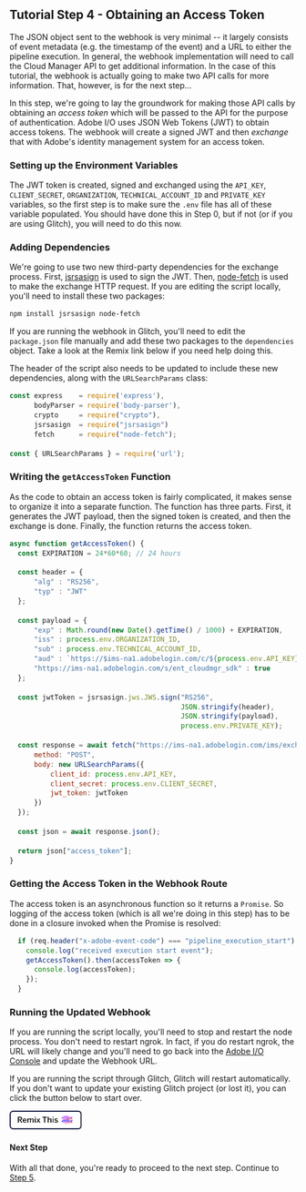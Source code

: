 ## Tutorial Step 4 - Obtaining an Access Token

The JSON object sent to the webhook is very minimal -- it largely consists of event metadata (e.g. the timestamp of the event) and a URL to either the pipeline execution. In general, the webhook implementation will need to call the Cloud Manager API to get additional information. In the case of this tutorial, the webhook is actually going to make two API calls for more information. That, however, is for the next step...

In this step, we're going to lay the groundwork for making those API calls by obtaining an _access token_ which will be passed to the API for the purpose of authentication. Adobe I/O uses JSON Web Tokens (JWT) to obtain access tokens. The webhook will create a signed JWT and then _exchange_ that with Adobe's identity management system for an access token.

### Setting up the Environment Variables

The JWT token is created, signed and exchanged using the `API_KEY`, `CLIENT_SECRET`, `ORGANIZATION`, `TECHNICAL_ACCOUNT_ID` and `PRIVATE_KEY` variables, so the first step is to make sure the `.env` file has all of these variable populated. You should have done this in Step 0, but if not (or if you are using Glitch), you will need to do this now.

### Adding Dependencies

We're going to use two new third-party dependencies for the exchange process. First, <a href="http://kjur.github.io/jsrsasign/" target="_new">jsrsasign</a> is used to sign the JWT. Then, <a href="https://github.com/bitinn/node-fetch" target="_new">node-fetch</a> is used to make the exchange HTTP request. If you are editing the script locally, you'll need to install these two packages:

```bash
npm install jsrsasign node-fetch
```

If you are running the webhook in Glitch, you'll need to edit the `package.json` file manually and add these two packages to the `dependencies` object. Take a look at the Remix link below if you need help doing this.

The header of the script also needs to be updated to include these new dependencies, along with the `URLSearchParams` class:

```javascript
const express    = require('express'),
      bodyParser = require('body-parser'),
      crypto     = require("crypto"),
      jsrsasign  = require("jsrsasign")
      fetch      = require("node-fetch");

const { URLSearchParams } = require('url');
```

### Writing the `getAccessToken` Function

As the code to obtain an access token is fairly complicated, it makes sense to organize it into a separate function. The function has three parts. First, it generates the JWT payload, then the signed token is created, and then the exchange is done. Finally, the function returns the access token.

```javascript
async function getAccessToken() {
  const EXPIRATION = 24*60*60; // 24 hours

  const header = {
      "alg" : "RS256",
      "typ" : "JWT"
  };

  const payload = {
      "exp" : Math.round(new Date().getTime() / 1000) + EXPIRATION,
      "iss" : process.env.ORGANIZATION_ID,
      "sub" : process.env.TECHNICAL_ACCOUNT_ID,
      "aud" : `https://$ims-na1.adobelogin.com/c/${process.env.API_KEY}`,
      "https://ims-na1.adobelogin.com/s/ent_cloudmgr_sdk" : true
  };

  const jwtToken = jsrsasign.jws.JWS.sign("RS256",
                                          JSON.stringify(header),
                                          JSON.stringify(payload),
                                          process.env.PRIVATE_KEY);

  const response = await fetch("https://ims-na1.adobelogin.com/ims/exchange/jwt/", {
      method: "POST",
      body: new URLSearchParams({
          client_id: process.env.API_KEY,
          client_secret: process.env.CLIENT_SECRET,
          jwt_token: jwtToken
      })
  });

  const json = await response.json();
  
  return json["access_token"];
}
```

### Getting the Access Token in the Webhook Route

The access token is an asynchronous function so it returns a `Promise`. So logging of the access token (which is all we're doing in this step) has to be done in a closure invoked when the Promise is resolved:

```javascript
  if (req.header("x-adobe-event-code") === "pipeline_execution_start") {
    console.log("received execution start event");
    getAccessToken().then(accessToken => {
      console.log(accessToken);
    });
  }
```

### Running the Updated Webhook

If you are running the script locally, you'll need to stop and restart the node process. You don't need to restart ngrok. In fact, if you do restart ngrok, the URL will likely change and you'll need to go back into the <a href="https://console.adobe.io/integrations" target="_new">Adobe I/O Console</a> and update the Webhook URL.

If you are running the script through Glitch, Glitch will restart automatically. If you don't want to update your existing Glitch project (or lost it), you can click the button below to start over.

<!-- Remix Button -->
<a href="https://glitch.com/edit/#!/remix/adobe-cloudmanager-api-tutorial-step4" target="_new">
  <img src="../img/glitch.png" alt="Remix in Glitch" id="glitch-button">
</a>

#### Next Step

With all that done, you're ready to proceed to the next step. Continue to [Step 5](5-getting-the-execution.md).

<style type="text/css">
#kirbyMainContent .hljs .hljs-function,
#kirbyMainContent .hljs .hljs-params {
    color: #333;
}
</style>